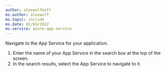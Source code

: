 ```yaml
---
author: alexwolfmsft
ms.author: alexwolf
ms.topic: include
ms.date: 02/03/2022
ms.service: azure-app-service
---
```


Navigate to the App Service for your application.

1) Enter the name of your App Service in the search box at the top of the screen.
2) In the search results, select the App Service to navigate to it.